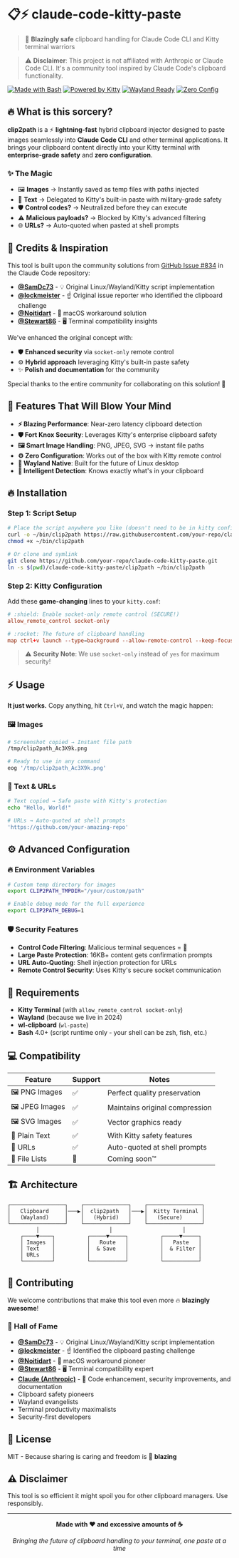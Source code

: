 # 📋⚡ claude-code-kitty-paste

> :rocket: **Blazingly safe** clipboard handling for Claude Code CLI and Kitty terminal warriors

> :warning: **Disclaimer**: This project is not affiliated with Anthropic or Claude Code CLI. It's a community tool inspired by Claude Code's clipboard functionality.

[![Made with Bash](https://img.shields.io/badge/Made%20with-Bash-1f425f.svg)](https://www.gnu.org/software/bash/)
[![Powered by Kitty](https://img.shields.io/badge/Powered%20by-Kitty-ff6b35.svg)](https://sw.kovidgoyal.net/kitty/)
[![Wayland Ready](https://img.shields.io/badge/Wayland-Ready-blue.svg)](https://wayland.freedesktop.org/)
[![Zero Config](https://img.shields.io/badge/Zero-Config-brightgreen.svg)](#)

## 🔥 What is this sorcery?

**clip2path** is a :zap: **lightning-fast** hybrid clipboard injector designed to paste images seamlessly into **Claude Code CLI** and other terminal applications. It brings your clipboard content directly into your Kitty terminal with **enterprise-grade safety** and **zero configuration**.

### :sparkles: **The Magic**

- :framed_picture: **Images** → Instantly saved as temp files with paths injected
- :memo: **Text** → Delegated to Kitty's built-in paste with military-grade safety
- :shield: **Control codes?** → Neutralized before they can execute
- :warning: **Malicious payloads?** → Blocked by Kitty's advanced filtering
- :globe_with_meridians: **URLs?** → Auto-quoted when pasted at shell prompts

## :pray: Credits & Inspiration

This tool is built upon the community solutions from [GitHub Issue #834](https://github.com/anthropics/claude-code/issues/834) in the Claude Code repository:

- **[@SamDc73](https://github.com/SamDc73)** - :bulb: Original Linux/Wayland/Kitty script implementation
- **[@lockmeister](https://github.com/lockmeister)** - :point_up: Original issue reporter who identified the clipboard challenge
- **[@Noitidart](https://github.com/Noitidart)** - :apple: macOS workaround solution
- **[@Stewart86](https://github.com/Stewart86)** - :desktop_computer: Terminal compatibility insights

We've enhanced the original concept with:

- :shield: **Enhanced security** via `socket-only` remote control
- :gear: **Hybrid approach** leveraging Kitty's built-in paste safety  
- :sparkles: **Polish and documentation** for the community

Special thanks to the entire community for collaborating on this solution! :clap:

## :rocket: Features That Will Blow Your Mind

- **:zap: Blazing Performance**: Near-zero latency clipboard detection
- **:shield: Fort Knox Security**: Leverages Kitty's enterprise clipboard safety
- **:framed_picture: Smart Image Handling**: PNG, JPEG, SVG → instant file paths
- **:gear: Zero Configuration**: Works out of the box with Kitty remote control
- **:ocean: Wayland Native**: Built for the future of Linux desktop
- **:crystal_ball: Intelligent Detection**: Knows exactly what's in your clipboard

## :fire: Installation

### Step 1: Script Setup

```bash
# Place the script anywhere you like (doesn't need to be in kitty config)
curl -o ~/bin/clip2path https://raw.githubusercontent.com/your-repo/claude-code-kitty-paste/main/clip2path
chmod +x ~/bin/clip2path

# Or clone and symlink
git clone https://github.com/your-repo/claude-code-kitty-paste.git
ln -s $(pwd)/claude-code-kitty-paste/clip2path ~/bin/clip2path
```

### Step 2: Kitty Configuration

Add these **game-changing** lines to your `kitty.conf`:

```conf
# :shield: Enable socket-only remote control (SECURE!)
allow_remote_control socket-only

# :rocket: The future of clipboard handling  
map ctrl+v launch --type=background --allow-remote-control --keep-focus ~/bin/clip2path
```

> :warning: **Security Note**: We use `socket-only` instead of `yes` for maximum security!

## :zap: Usage

**It just works.** Copy anything, hit `Ctrl+V`, and watch the magic happen:

### :framed_picture: Images
```bash
# Screenshot copied → Instant file path
/tmp/clip2path_Ac3X9k.png

# Ready to use in any command
eog '/tmp/clip2path_Ac3X9k.png'
```

### :memo: Text & URLs
```bash
# Text copied → Safe paste with Kitty's protection
echo "Hello, World!"

# URLs → Auto-quoted at shell prompts
'https://github.com/your-amazing-repo'
```

## :gear: Advanced Configuration

### :fire: Environment Variables

```bash
# Custom temp directory for images
export CLIP2PATH_TMPDIR="/your/custom/path"

# Enable debug mode for the full experience
export CLIP2PATH_DEBUG=1
```

### :shield: Security Features

- **Control Code Filtering**: Malicious terminal sequences = :no_entry_sign:
- **Large Paste Protection**: 16KB+ content gets confirmation prompts
- **URL Auto-Quoting**: Shell injection protection for URLs
- **Remote Control Security**: Uses Kitty's secure socket communication

## :construction_worker: Requirements

- **Kitty Terminal** (with `allow_remote_control socket-only`)
- **Wayland** (because we live in 2024)
- **wl-clipboard** (`wl-paste`)
- **Bash** 4.0+ (script runtime only - your shell can be zsh, fish, etc.)

## :computer: Compatibility

| Feature | Support | Notes |
|---------|---------|-------|
| :framed_picture: PNG Images | :white_check_mark: | Perfect quality preservation |
| :framed_picture: JPEG Images | :white_check_mark: | Maintains original compression |
| :framed_picture: SVG Images | :white_check_mark: | Vector graphics ready |
| :memo: Plain Text | :white_check_mark: | With Kitty safety features |
| :link: URLs | :white_check_mark: | Auto-quoted at shell prompts |
| :file_folder: File Lists | :construction: | Coming soon™ |

## :building_construction: Architecture

```
┌─────────────────┐    ┌──────────────┐    ┌─────────────────┐
│   Clipboard     │───▶│  clip2path   │───▶│  Kitty Terminal │
│   (Wayland)     │    │   (Hybrid)   │    │   (Secure)      │
└─────────────────┘    └──────────────┘    └─────────────────┘
         │                      │                      │
    ┌────▼────┐          ┌─────▼─────┐          ┌─────▼─────┐
    │ Images  │          │   Route   │          │   Paste   │
    │ Text    │          │  & Save   │          │  & Filter │
    │ URLs    │          │           │          │           │
    └─────────┘          └───────────┘          └───────────┘
```

## :handshake: Contributing

We welcome contributions that make this tool even more :fire: **blazingly awesome**!

### :pray: Hall of Fame
- **[@SamDc73](https://github.com/SamDc73)** - :bulb: Original Linux/Wayland/Kitty script implementation
- **[@lockmeister](https://github.com/lockmeister)** - :point_up: Identified the clipboard pasting challenge  
- **[@Noitidart](https://github.com/Noitidart)** - :apple: macOS workaround pioneer
- **[@Stewart86](https://github.com/Stewart86)** - :desktop_computer: Terminal compatibility expert
- **[Claude (Anthropic)](https://claude.ai)** - :robot: Code enhancement, security improvements, and documentation
- Clipboard safety pioneers
- Wayland evangelists  
- Terminal productivity maximalists
- Security-first developers

## :scroll: License

MIT - Because sharing is caring and freedom is :rocket: **blazing**

## :warning: Disclaimer

This tool is so efficient it might spoil you for other clipboard managers. Use responsibly.

---

<div align="center">

**Made with :heart: and excessive amounts of :coffee:**

*Bringing the future of clipboard handling to your terminal, one paste at a time*

</div>